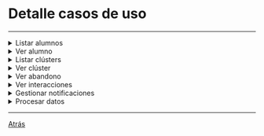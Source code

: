 # Detalle casos de uso
<hr>

<details>
  <summary>Listar alumnos</summary>
  
|Listar alumnos
|:-:
|![](images/ListarAlumnos.png)


</details>

<details>
  <summary>Ver alumno</summary>
  
|Ver alumno
|:-:
|![](images/VerAlumno.png)


</details>

<details>
  <summary>Listar clústers</summary>
  
|Listar clústers
|:-:
|![](images/ListarClusters.png)


</details>

<details>
  <summary>Ver clúster</summary>
  
|Ver clúster
|:-:
|![](images/VerCluster.png)


</details>

<details>
  <summary>Ver abandono</summary>
  
|Ver abandono
|:-:
|![](images/VerAbandono.png)


</details>


<details>
  <summary>Ver interacciones</summary>
  
|Ver interacciones
|:-:
|![](images/VerInteracciones.png)


</details>
<details>
  <summary>Gestionar notificaciones</summary>

|Gestionar notificaciones
|:-:
|![](images/GestionarNotificaciones.png)

</details>
<details>

  <summary>Procesar datos</summary>

|Procesar datos
|:-:
|![](images/ProcesarDatos.png)

</details>

<hr>

[Atrás](../readme.md)